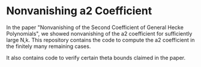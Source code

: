 # Nonvanishing a2 Coefficient

In the paper "Nonvanishing of the Second Coefficient of General Hecke Polynomials", we showed nonvanishing of the a2 coefficient for sufficiently large N,k.
This repository contains the code to compute the a2 coefficient in the finitely many remaining cases. 

It also contains code to verify certain theta bounds claimed in the paper.
